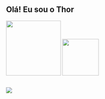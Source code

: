 ## Olá! Eu sou o Thor
<div>
<img height="150em" src="https://github-readme-stats.vercel.app/api?username=Kravellas&show_icons=true&theme=dark"/>
<img height="100em" src="https://github-readme-stats.vercel.app/api/top-langs/?username=Kravellas&layout=compact&theme=dark"/>

##
<a href="https://www.linkedin.com/in/thor-caravellas-campos-8b2200362" target="_blank"><img src="https://img.shields.io/badge/-LinkedIn-%230077B5?style=for-the-badge&logo=linkedin&logocolor=white" target="_blank">
</a>
